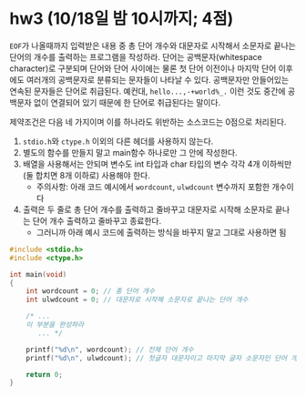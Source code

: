 # hw3 (10/18일 밤 10시까지; 4점)

`EOF`가 나올때까지 입력받은 내용 중 총 단어 개수와 대문자로 시작해서 소문자로 끝나는 단어의 개수를 출력하는 프로그램을 작성하라.
단어는 공백문자(whitespace character)로 구분되며 단어와 단어 사이에는 물론 첫 단어 이전이나 마지막 단어 이후에도 여러개의 공백문자로 분류되는 문자들이 나타날 수 있다. 공백문자만 안들어있는 연속된 문자들은 단어로 취급된다. 예컨대, `hello...,-+world%_.` 이런 것도 중간에 공백문자 없이 연결되어 있기 때문에 한 단어로 취급된다는 말이다.

제약조건은 다음 네 가지이며 이를 하나라도 위반하는 소스코드는 0점으로 처리된다.
 1. `stdio.h`와 `ctype.h` 이외의 다른 헤더를 사용하지 않는다.
 1. 별도의 함수를 만들지 말고 main함수 하나로만 그 안에 작성한다.
 1. 배열을 사용해서는 안되며 변수도 int 타입과 char 타입의 변수 각각 4개 이하씩만 (둘 합치면 8개 이하로) 사용해야 한다.
      * 주의사항: 아래 코드 예시에서 `wordcount`, `ulwdcount` 변수까지 포함한 개수이다
 1. 출력은 두 줄로 총 단어 개수를 출력하고 줄바꾸고 대문자로 시작해 소문자로 끝나는 단어 개수 출력하고 줄바꾸고 종료한다.
      * 그러니까 아래 예시 코드에 출력하는 방식을 바꾸지 말고 그대로 사용하면 됨

```c
#include <stdio.h>
#include <ctype.h>

int main(void)
{
    int wordcount = 0; // 총 단어 개수
    int ulwdcount = 0; // 대문자로 시작해 소문자로 끝나는 단어 개수

    /* ...
    이 부분을 완성하라
       ... */

    printf("%d\n", wordcount); // 전체 단어 개수
    printf("%d\n", ulwdcount); // 첫글자 대문자이고 마지막 글자 소문자인 단어 개수

    return 0;
}

```

